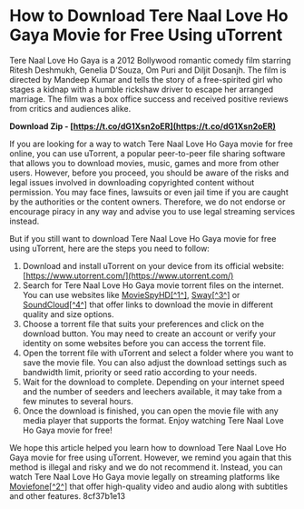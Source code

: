 
 
# How to Download Tere Naal Love Ho Gaya Movie for Free Using uTorrent
 
Tere Naal Love Ho Gaya is a 2012 Bollywood romantic comedy film starring Ritesh Deshmukh, Genelia D'Souza, Om Puri and Diljit Dosanjh. The film is directed by Mandeep Kumar and tells the story of a free-spirited girl who stages a kidnap with a humble rickshaw driver to escape her arranged marriage. The film was a box office success and received positive reviews from critics and audiences alike.
 
**Download Zip - [https://t.co/dG1Xsn2oER](https://t.co/dG1Xsn2oER)**


 
If you are looking for a way to watch Tere Naal Love Ho Gaya movie for free online, you can use uTorrent, a popular peer-to-peer file sharing software that allows you to download movies, music, games and more from other users. However, before you proceed, you should be aware of the risks and legal issues involved in downloading copyrighted content without permission. You may face fines, lawsuits or even jail time if you are caught by the authorities or the content owners. Therefore, we do not endorse or encourage piracy in any way and advise you to use legal streaming services instead.
 
But if you still want to download Tere Naal Love Ho Gaya movie for free using uTorrent, here are the steps you need to follow:
 
1. Download and install uTorrent on your device from its official website: [https://www.utorrent.com/](https://www.utorrent.com/)
2. Search for Tere Naal Love Ho Gaya movie torrent files on the internet. You can use websites like [MovieSpyHD\[^1^\]](https://www.moviespyhd.net/movie/tere-naal-love-ho-gaya), [Sway\[^3^\]](https://sway.office.com/ovoZK6tEY6FRY87I) or [SoundCloud\[^4^\]](https://soundcloud.com/newsninasa1976/tere-naal-love-ho-gaya-marathi-movie-download-utorrent-kickass) that offer links to download the movie in different quality and size options.
3. Choose a torrent file that suits your preferences and click on the download button. You may need to create an account or verify your identity on some websites before you can access the torrent file.
4. Open the torrent file with uTorrent and select a folder where you want to save the movie file. You can also adjust the download settings such as bandwidth limit, priority or seed ratio according to your needs.
5. Wait for the download to complete. Depending on your internet speed and the number of seeders and leechers available, it may take from a few minutes to several hours.
6. Once the download is finished, you can open the movie file with any media player that supports the format. Enjoy watching Tere Naal Love Ho Gaya movie for free!

We hope this article helped you learn how to download Tere Naal Love Ho Gaya movie for free using uTorrent. However, we remind you again that this method is illegal and risky and we do not recommend it. Instead, you can watch Tere Naal Love Ho Gaya movie legally on streaming platforms like [Moviefone\[^2^\]](https://www.moviefone.com/movie/tere-naal-love-ho-gaya/55670/where-to-watch/) that offer high-quality video and audio along with subtitles and other features.
 8cf37b1e13
 
